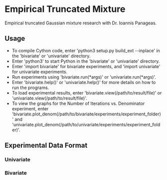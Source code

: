 # Empirical Truncated Mixture
Empirical truncated Gaussian mixture research with Dr. Ioannis Panageas.

## Usage
- To compile Cython code, enter 'python3 setup.py build_ext --inplace' in the 'bivariate' or 'univariate' directory.
- Enter 'python3' to start Python in the 'bivariate' or 'univariate' directory.
- Enter 'import bivariate' for bivariate experiments, and 'import univariate' for univariate experiments.
- Run experiments using 'bivariate.run(\*args)' or 'univariate.run(\*args)'.
- Enter 'bivariate.help()' or 'univariate.help()' for more details on how to run the programs.
- To load experimental results, enter 'bivariate.view(/path/to/result/file)' or 'univariate.view(/path/to/result/file)'.
- To view the graphs for the Number of Iterations vs. Denominator experiment, enter 'bivariate.plot\_denom(/path/to/bivariate/experiments/experiment\_folder)' and 'univariate.plot\_denom(/path/to/univariate/experiments/experiment\_folder)'.

## Experimental Data Format
### Univariate
### Bivariate

